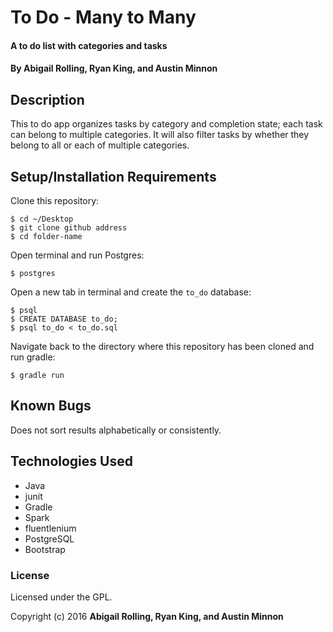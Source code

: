 # To Do - Many to Many

#### A to do list with categories and tasks

#### By Abigail Rolling, Ryan King, and Austin Minnon

## Description

This to do app organizes tasks by category and completion state; each task can belong to multiple categories. It will also filter tasks by whether they belong to all or each of multiple categories.

## Setup/Installation Requirements

Clone this repository:
```
$ cd ~/Desktop
$ git clone github address
$ cd folder-name
```

Open terminal and run Postgres:
```
$ postgres
```

Open a new tab in terminal and create the `to_do` database:
```
$ psql
$ CREATE DATABASE to_do;
$ psql to_do < to_do.sql
```

Navigate back to the directory where this repository has been cloned and run gradle:
```
$ gradle run
```
## Known Bugs

Does not sort results alphabetically or consistently.

## Technologies Used

* Java
* junit
* Gradle
* Spark
* fluentlenium
* PostgreSQL
* Bootstrap

### License

Licensed under the GPL.

Copyright (c) 2016 **Abigail Rolling, Ryan King, and Austin Minnon**
